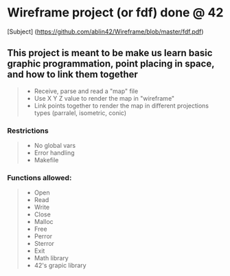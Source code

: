 # Wireframe project (or fdf) done @ 42
[Subject] (https://github.com/ablin42/Wireframe/blob/master/fdf.pdf)

## This project is meant to be make us learn basic graphic programmation, point placing in space, and how to link them together
> - Receive, parse and read a "map" file
> - Use X Y Z value to render the map in "wireframe"
> - Link points together to render the map in different projections types (parralel, isometric, conic)

### Restrictions
> - No global vars
> - Error handling
> - Makefile

### Functions allowed:
> - Open
> - Read
> - Write
> - Close
> - Malloc
> - Free 
> - Perror
> - Sterror
> - Exit
> - Math library
> - 42's grapic library

